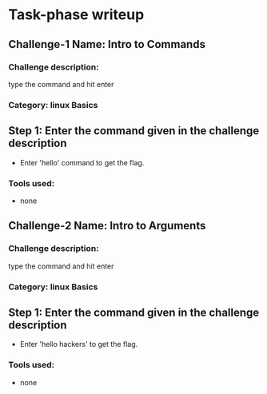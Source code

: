 # Task-phase writeup
## Challenge-1 Name: Intro to Commands

### Challenge description:
type the command and hit enter

### Category: linux Basics

## Step 1: Enter the command given in the challenge description
- Enter 'hello' command to get the flag.

### Tools used:
- none

## Challenge-2 Name: Intro to Arguments

### Challenge description:
type the command and hit enter

### Category: linux Basics

## Step 1: Enter the command given in the challenge description
- Enter 'hello hackers' to get the flag.

### Tools used:
- none